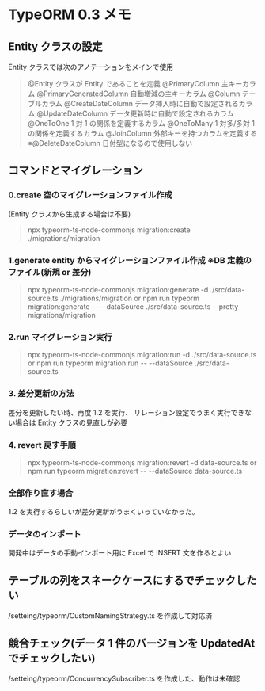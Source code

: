 # TypeORM 0.3 メモ

## Entity クラスの設定

Entity クラスでは次のアノテーションをメインで使用

> @Entity クラスが Entity であることを定義
> @PrimaryColumn 主キーカラム
> @PrimaryGeneratedColumn 自動増減の主キーカラム
> @Column テーブルカラム
> @CreateDateColumn データ挿入時に自動で設定されるカラム
> @UpdateDateColumn データ更新時に自動で設定されるカラム
> @OneToOne 1 対 1 の関係を定義するカラム
> @OneToMany 1 対多/多対 1 の関係を定義するカラム
> @JoinColumn 外部キーを持つカラムを定義する
> ※@DeleteDateColumn 日付型になるので使用しない

## コマンドとマイグレーション

### 0.create 空のマイグレーションファイル作成

(Entity クラスから生成する場合は不要)

> npx typeorm-ts-node-commonjs migration:create ./migrations/migration

### 1.generate entity からマイグレーションファイル作成 ※DB 定義のファイル(新規 or 差分)

> npx typeorm-ts-node-commonjs migration:generate -d ./src/data-source.ts ./migrations/migration
> or
> npm run typeorm migration:generate -- --dataSource ./src/data-source.ts --pretty migrations/migration

### 2.run マイグレーション実行

> npx typeorm-ts-node-commonjs migration:run -d ./src/data-source.ts
> or
> npm run typeorm migration:run -- --dataSource ./src/data-source.ts

### 3. 差分更新の方法

差分を更新したい時、再度 1.2 を実行、
リレーション設定でうまく実行できない場合は Entity クラスの見直しが必要

### 4. revert 戻す手順

> npx typeorm-ts-node-commonjs migration:revert -d data-source.ts
> or
> npm run typeorm migration:revert -- --dataSource data-source.ts

### 全部作り直す場合

1.2 を実行するらしいが差分更新がうまくいっていなかった。

### データのインポート

開発中はデータの手動インポート用に Excel で INSERT 文を作るとよい

## テーブルの列をスネークケースにするでチェックしたい

/setteing/typeorm/CustomNamingStrategy.ts を作成して対応済

## 競合チェック(データ 1 件のバージョンを UpdatedAt でチェックしたい)

/setteing/typeorm/ConcurrencySubscriber.ts を作成した、動作は未確認
